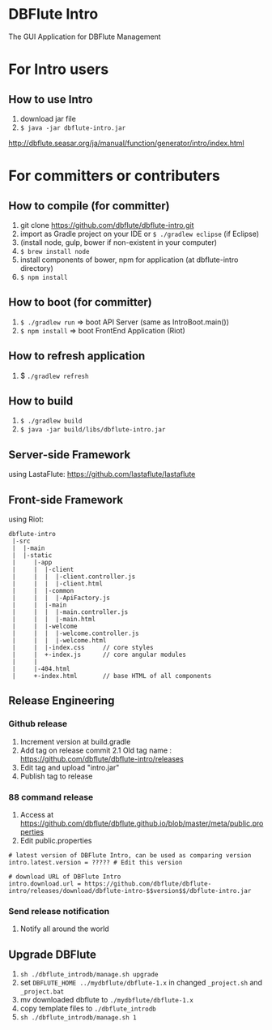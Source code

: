 DBFlute Intro
=======================
The GUI Application for DBFlute Management

# For Intro users
## How to use Intro
1. download jar file
2. `$ java -jar dbflute-intro.jar`

http://dbflute.seasar.org/ja/manual/function/generator/intro/index.html

# For committers or contributers
## How to compile (for committer)

1. git clone https://github.com/dbflute/dbflute-intro.git
2. import as Gradle project on your IDE or `$ ./gradlew eclipse` (if Eclipse)
3. (install node, gulp, bower if non-existent in your computer)
 1. `$ brew install node`
4. install components of bower, npm for application (at dbflute-intro directory)
 1. `$ npm install`

## How to boot (for committer)
1. `$ ./gradlew run` => boot API Server (same as IntroBoot.main())
2. `$ npm install` => boot FrontEnd Application (Riot)

## How to refresh application
1. $ `./gradlew refresh`

## How to build
1. `$ ./gradlew build`
2. `$ java -jar build/libs/dbflute-intro.jar`

## Server-side Framework

using LastaFlute:
https://github.com/lastaflute/lastaflute

## Front-side Framework

using Riot:
```
dbflute-intro
 |-src
 |  |-main
 |  |-static
 |     |-app
 |     |  |-client
 |     |  |  |-client.controller.js
 |     |  |  |-client.html
 |     |  |-common
 |     |  |  |-ApiFactory.js
 |     |  |-main
 |     |  |  |-main.controller.js
 |     |  |  |-main.html
 |     |  |-welcome
 |     |  |  |-welcome.controller.js
 |     |  |  |-welcome.html
 |     |  |-index.css     // core styles
 |     |  +-index.js      // core angular modules
 |     |
 |     |-404.html
 |     +-index.html       // base HTML of all components
```

## Release Engineering

### Github release
1. Increment version at build.gradle
2. Add tag on release commit
  2.1 Old tag name : https://github.com/dbflute/dbflute-intro/releases
3. Edit tag and upload "intro.jar"
4. Publish tag to release

### 88 command release
1. Access at https://github.com/dbflute/dbflute.github.io/blob/master/meta/public.properties
2. Edit public.properties
```
# latest version of DBFlute Intro, can be used as comparing version
intro.latest.version = ????? # Edit this version

# download URL of DBFlute Intro 
intro.download.url = https://github.com/dbflute/dbflute-intro/releases/download/dbflute-intro-$$version$$/dbflute-intro.jar
```

### Send release notification 
1. Notify all around the world

## Upgrade DBFlute

1. `sh ./dbflute_introdb/manage.sh upgrade`
2. set `DBFLUTE_HOME ../mydbflute/dbflute-1.x` in changed `_project.sh` and `_project.bat`
3. mv downloaded dbflute to `./mydbflute/dbflute-1.x`
4. copy template files to `./dbflute_introdb`
5. `sh ./dbflute_introdb/manage.sh 1`
